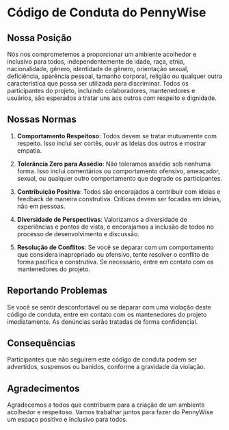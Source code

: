 # Código de Conduta do PennyWise

## Nossa Posição

Nós nos comprometemos a proporcionar um ambiente acolhedor e inclusivo para todos, independentemente de idade, raça,
etnia, nacionalidade, gênero, identidade de gênero, orientação sexual, deficiência, aparência pessoal, tamanho corporal,
religião ou qualquer outra característica que possa ser utilizada para discriminar. Todos os participantes do projeto,
incluindo colaboradores, mantenedores e usuários, são esperados a tratar uns aos outros com respeito e dignidade.

## Nossas Normas

1. **Comportamento Respeitoso**: Todos devem se tratar mutuamente com respeito. Isso inclui ser cortês, ouvir as ideias
   dos outros e mostrar empatia.

2. **Tolerância Zero para Assédio**: Não toleramos assédio sob nenhuma forma. Isso inclui comentários ou comportamento
   ofensivo, ameaçador, sexual, ou qualquer outro comportamento que degrade os participantes.

3. **Contribuição Positiva**: Todos são encorajados a contribuir com ideias e feedback de maneira construtiva. Críticas
   devem ser focadas em ideias, não em pessoas.

4. **Diversidade de Perspectivas**: Valorizamos a diversidade de experiências e pontos de vista, e encorajamos a
   inclusão de todos no processo de desenvolvimento e discussão.

5. **Resolução de Conflitos**: Se você se deparar com um comportamento que considera inapropriado ou ofensivo, tente
   resolver o conflito de forma pacífica e construtiva. Se necessário, entre em contato com os mantenedores do projeto.

## Reportando Problemas

Se você se sentir desconfortável ou se deparar com uma violação deste código de conduta, entre em contato com os
mantenedores do projeto imediatamente. As denúncias serão tratadas de forma confidencial.

## Consequências

Participantes que não seguirem este código de conduta podem ser advertidos, suspensos ou banidos, conforme a gravidade
da violação.

## Agradecimentos

Agradecemos a todos que contribuem para a criação de um ambiente acolhedor e respeitoso. Vamos trabalhar juntos para
fazer do PennyWise um espaço positivo e inclusivo para todos.
